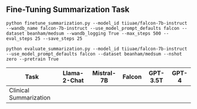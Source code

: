 ## Fine-Tuning Summarization Task

```
python finetune_summarization.py --model_id tiiuae/falcon-7b-instruct --wandb_name falcon-7b-instruct --use_model_prompt_defaults falcon --dataset beanham/medsum --wandb_logging True --max_steps 500 --eval_steps 25 --save_steps 25
```

```
python evaluate_summarization.py --model_id tiiuae/falcon-7b-instruct --use_model_prompt_defaults falcon --dataset beanham/medsum --nshot zero --pretrain True
```

| Task                   | Llama-2-Chat | Mistral-7B | Falcon | GPT-3.5T | GPT-4 |
| ---------------------- | ------------ | ---------- | ------ | -------- | ----- |
| Clinical Summarization |              |            |        |          |       |
